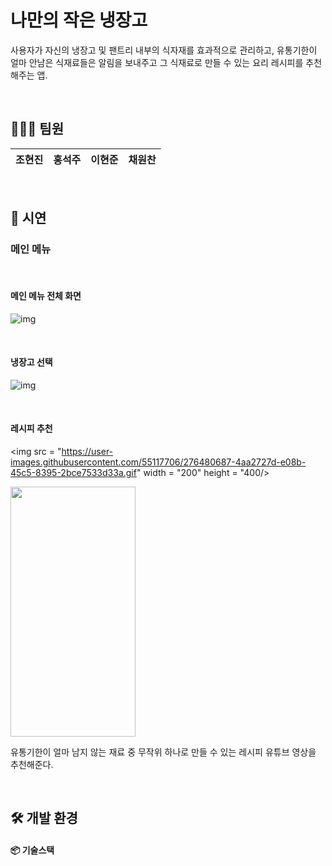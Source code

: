 # 나만의 작은 냉장고
사용자가 자신의 냉장고 및 팬트리 내부의 식자재를 효과적으로 관리하고, 유통기한이 얼마 안남은 식재료들은 알림을 보내주고 그 식재료로 만들 수 있는 요리 레시피를 추천해주는 앱.

</br>

## 👩🏻‍💻 팀원

|   조현진  |  홍석주  |  이현준  |  채원찬  |
| :-------: | :------: | :------: | :------: | 

</br>

## 🎥 시연

### 메인 메뉴

</br>

#### 메인 메뉴 전체 화면

![img](https://user-images.githubusercontent.com/55117706/276479884-72f5c292-5682-4870-aaa7-f1f4454ba71b.png)

</br>

#### 냉장고 선택

![img](https://user-images.githubusercontent.com/55117706/276483124-e92146d2-1d68-41f3-9f4c-7b7f664c62ee.gif)



</br>

#### 레시피 추천

<img src = "https://user-images.githubusercontent.com/55117706/276480687-4aa2727d-e08b-45c5-8395-2bce7533d33a.gif" width = "200" height = "400/> 

<img src= "https://user-images.githubusercontent.com/55117706/276480687-4aa2727d-e08b-45c5-8395-2bce7533d33a.gif" width="200" height="400"/>
</br>

유통기한이 얼마 남지 않는 재료 중 무작위 하나로 만들 수 있는 레시피 유튜브 영상을 추천해준다.

</br>

## 🛠 개발 환경

#### 📦 기술스택
